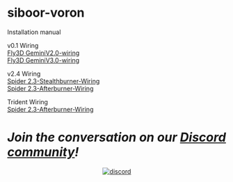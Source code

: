 # siboor-voron
 Installation manual

v0.1 Wiring  
[Fly3D GeminiV2.0-wiring](https://github.com/Lzhikai/siboor-voron/blob/main/Voron-0.1/Fly3D%20GeminiV2.0-wiring.jpg)  
[Fly3D GeminiV3.0-wiring](https://github.com/Lzhikai/siboor-voron/blob/main/Voron-0.1/Fly3D%20GeminiV3.0-wiring.jpg)  

v2.4 Wiring  
[Spider 2.3-Stealthburner-Wiring](https://github.com/Lzhikai/siboor-voron/blob/main/Voron-2.4/SIBOOR%20V2.4-Stealthburner-Wiring%20of%20spider%202.3.jpg)  
[Spider 2.3-Afterburner-Wiring](https://github.com/Lzhikai/siboor-voron/blob/main/Voron-2.4/SIBOOR%20V2.4-Afterburner-Wiring%20of%20spider%202.3.jpg)  

Trident Wiring  
[Spider 2.3-Afterburner-Wiring](https://github.com/Lzhikai/siboor-voron/blob/main/Voron-Trident/Spider%202.3wiring.jpg)  

# *Join the conversation on our [Discord community](https://discord.gg/qYaH3P9DZt)!*

<p align="center">
  <a href="https://discord.gg/qYaH3P9DZt" target="_blank" rel="noopener noreferrer">
    <img src="https://forthebadge.com/images/badges/built-with-love.svg" alt="discord" />
 </a>

